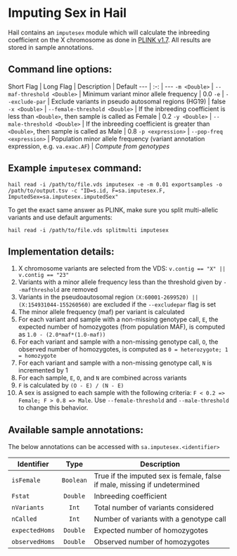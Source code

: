 # Imputing Sex in Hail

Hail contains an `imputesex` module which will calculate the inbreeding coefficient on the X chromosome as done in [PLINK v1.7](http://pngu.mgh.harvard.edu/~purcell/plink/summary.shtml#sexcheck). All results are stored in sample annotations.

## Command line options:

Short Flag | Long Flag | Description | Default
--- | :-: | ---
`-m <Double>` | `--maf-threshold <Double>` | Minimum variant minor allele frequency | 0.0
`-e` | `--exclude-par` | Exclude variants in pseudo autosomal regions (HG19) | false
`-x <Double>` | `--female-threshold <Double>` | If the inbreeding coefficient is less than `<Double>`, then sample is called as Female | 0.2
`-y <Double>` | `--male-threshold <Double>` | If the inbreeding coefficient is greater than `<Double>`, then sample is called as Male | 0.8
`-p <expression>` | `--pop-freq <expression>` | Population minor allele frequency (variant annotation expression, e.g. `va.exac.AF`) | *Compute from genotypes*

## Example `imputesex` command:
```
hail read -i /path/to/file.vds imputesex -e -m 0.01 exportsamples -o /path/to/output.tsv -c "ID=s.id, F=sa.imputesex.F, ImputedSex=sa.imputesex.imputedSex"
```

To get the exact same answer as PLINK, make sure you split multi-allelic variants and use default arguments:
```
hail read -i /path/to/file.vds splitmulti imputesex
```

## Implementation details:

1. X chromosome variants are selected from the VDS: `v.contig == "X" || v.contig == "23"`
2. Variants with a minor allele frequency less than the threshold given by `--mafthreshold` are removed
3. Variants in the pseudoautosomal region `(X:60001-2699520) || (X:154931044-155260560)` are excluded if the `--excludepar` flag is set
4. The minor allele frequency (maf) per variant is calculated
5. For each variant and sample with a non-missing genotype call, `E`, the expected number of homozygotes (from population MAF), is computed as `1.0 - (2.0*maf*(1.0-maf))`
6. For each variant and sample with a non-missing genotype call, `O`, the observed number of homozygotes, is computed as `0 = heterozygote; 1 = homozygote`
7. For each variant and sample with a non-missing genotype call, `N` is incremented by 1
8. For each sample, `E`, `O`, and `N` are combined across variants
9. `F` is calculated by `(O - E) / (N - E)`
10. A sex is assigned to each sample with the following criteria: `F < 0.2 => Female; F > 0.8 => Male`. Use `--female-threshold` and `--male-threshold` to change this behavior.

## Available sample annotations:
The below annotations can be accessed with `sa.imputesex.<identifier>`

Identifier | Type | Description
--- | :-: | ---
`isFemale` | `Boolean` | True if the imputed sex is female, false if male, missing if undetermined
`Fstat` | `Double` | Inbreeding coefficient
`nVariants` | `Int` | Total number of variants considered
`nCalled` | `Int` | Number of variants with a genotype call
`expectedHoms` | `Double` | Expected number of homozygotes
`observedHoms` | `Double` | Observed number of homozygotes